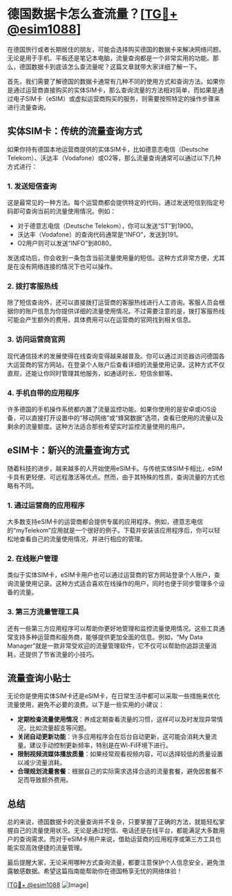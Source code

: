 # 德国数据卡怎么查流量？[[TG💪+ @esim1088](https://t.me/s/esim1088)]

在德国旅行或者长期居住的朋友，可能会选择购买德国的数据卡来解决网络问题。无论是用于手机、平板还是笔记本电脑，流量查询都是一个非常实用的功能。那么，德国数据卡到底该怎么查流量呢？这篇文章就带大家详细了解一下。

首先，我们需要了解德国的数据卡通常有几种不同的使用方式和查询方法。如果你是通过运营商直接购买的实体SIM卡，那么查询流量的方法相对简单，而如果是通过电子SIM卡（eSIM）或虚拟运营商购买的服务，则需要按照特定的操作步骤来进行流量查询。

## 实体SIM卡：传统的流量查询方式

如果你持有德国本地运营商提供的实体SIM卡，比如德意志电信（Deutsche Telekom）、沃达丰（Vodafone）或O2等，那么流量查询通常可以通过以下几种方式进行：

### 1. **发送短信查询**
这是最常见的一种方法。每个运营商都会提供特定的代码，通过发送短信到指定号码即可查询当前的流量使用情况。例如：
- 对于德意志电信（Deutsche Telekom），你可以发送“ST”到1900。
- 沃达丰（Vodafone）的查询代码通常是“INFO”，发送到191。
- O2用户则可以发送“INFO”到8080。

发送成功后，你会收到一条包含当前流量使用量的短信。这种方式非常方便，尤其是在没有网络连接的情况下也可以操作。

### 2. **拨打客服热线**
除了短信查询外，还可以直接拨打运营商的客服热线进行人工咨询。客服人员会根据你的账户信息为你提供详细的流量使用情况。不过需要注意的是，拨打客服热线可能会产生额外的费用，具体费用可以在运营商的官网找到相关信息。

### 3. **访问运营商官网**
现代通信技术的发展使得在线查询变得越来越普及。你可以通过浏览器访问德国各大运营商的官方网站，在登录个人账户后查看详细的流量使用记录。这种方式不仅直观，还能让你同时管理其他服务，如通话时长、短信余额等。

### 4. **手机自带的应用程序**
许多德国的手机操作系统都内置了流量监控功能。如果你使用的是安卓或iOS设备，可以直接打开设置中的“移动网络”或“蜂窝数据”选项，查看已使用的流量以及剩余的流量额度。这种方法适合那些希望实时监控流量使用的用户。

## eSIM卡：新兴的流量查询方式

随着科技的进步，越来越多的人开始使用eSIM卡。与传统实体SIM卡相比，eSIM卡具有更轻便、可远程激活等优点。然而，由于其特殊的性质，查询流量的方式也略有不同。

### 1. **通过运营商的应用程序**
大多数支持eSIM卡的运营商都会提供专属的应用程序。例如，德意志电信的“myTelekom”应用就是一个很好的例子。下载并安装该应用程序后，你可以轻松地查看自己的流量使用情况，并进行相应的管理。

### 2. **在线账户管理**
类似于实体SIM卡，eSIM卡用户也可以通过运营商的官方网站登录个人账户，查询流量使用记录。这种方式适合喜欢在线操作的用户，同时也便于同步管理多个设备的流量。

### 3. **第三方流量管理工具**
还有一些第三方应用程序可以帮助你更好地管理和监控流量使用情况。这些工具通常支持多种运营商和服务商，能够提供更加全面的信息。例如，“My Data Manager”就是一款非常受欢迎的流量管理软件，它不仅可以帮助你追踪流量消耗，还提供了节省流量的小技巧。

## 流量查询小贴士

无论你是使用实体SIM卡还是eSIM卡，在日常生活中都可以采取一些措施来优化流量使用，避免不必要的浪费。以下是一些实用的小建议：

- **定期检查流量使用情况**：养成定期查看流量的习惯，这样可以及时发现异常情况，比如流量超支等问题。
- **关闭自动更新功能**：许多应用程序会在后台自动更新，这可能会消耗大量流量。建议手动控制更新频率，特别是在Wi-Fi环境下进行。
- **限制视频流媒体播放质量**：如果经常观看视频内容，可以选择较低的质量设置以减少流量消耗。
- **合理规划流量套餐**：根据自己的实际需求选择合适的流量套餐，避免因套餐不足而导致额外费用。

## 总结

总的来说，德国数据卡的流量查询并不复杂，只要掌握了正确的方法，就能轻松掌握自己的流量使用状况。无论是通过短信、电话还是在线平台，都能满足大多数用户的查询需求。而对于eSIM卡用户来说，借助运营商的应用程序或第三方工具也能实现高效便捷的流量管理。

最后提醒大家，无论采用哪种方式查询流量，都要注意保护个人信息安全，避免泄露敏感数据。希望这篇指南能帮助你在德国畅享无忧的网络体验！

[[TG💪+ @esim1088](https://t.me/s/esim1088) ![Image](https://i.postimg.cc/4NQfJmqS/Snipaste-2025-05-13-00-14-12.png)]